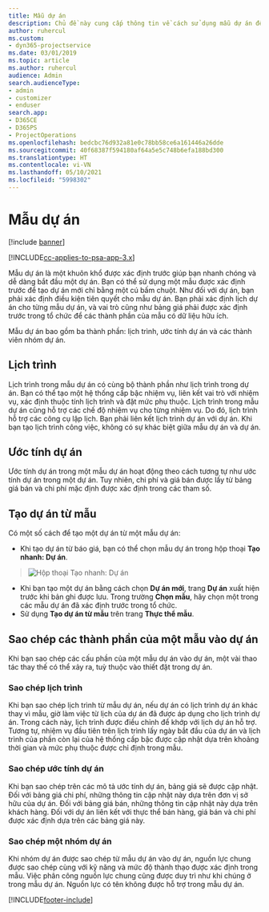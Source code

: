 ```yaml
---
title: Mẫu dự án
description: Chủ đề này cung cấp thông tin về cách sử dụng mẫu dự án để thiết lập dự án nhanh chóng.
author: ruhercul
ms.custom:
- dyn365-projectservice
ms.date: 03/01/2019
ms.topic: article
ms.author: ruhercul
audience: Admin
search.audienceType:
- admin
- customizer
- enduser
search.app:
- D365CE
- D365PS
- ProjectOperations
ms.openlocfilehash: bedcbc76d932a81e0c78bb58ce6a161446a26dde
ms.sourcegitcommit: 40f68387f594180af64a5e5c748b6efa188bd300
ms.translationtype: HT
ms.contentlocale: vi-VN
ms.lasthandoff: 05/10/2021
ms.locfileid: "5998302"
---
```

# <a name="project-templates"></a>Mẫu dự án 

[!include [banner](../includes/psa-now-project-operations.md)]

[!INCLUDE[cc-applies-to-psa-app-3.x](../includes/cc-applies-to-psa-app-3x.md)]

Mẫu dự án là một khuôn khổ được xác định trước giúp bạn nhanh chóng và dễ dàng bắt đầu một dự án. Bạn có thể sử dụng một mẫu được xác định trước để tạo dự án mới chỉ bằng một cú bấm chuột. Như đối với dự án, bạn phải xác định điều kiện tiên quyết cho mẫu dự án. Bạn phải xác định lịch dự án cho từng mẫu dự án, và vai trò cũng như bảng giá phải được xác định trước trong tổ chức để các thành phần của mẫu có dữ liệu hữu ích.

Mẫu dự án bao gồm ba thành phần: lịch trình, ước tính dự án và các thành viên nhóm dự án.

## <a name="schedule"></a>Lịch trình

Lịch trình trong mẫu dự án có cùng bộ thành phần như lịch trình trong dự án. Bạn có thể tạo một hệ thống cấp bậc nhiệm vụ, liên kết vai trò với nhiệm vụ, xác định thuộc tính lịch trình và đặt mức phụ thuộc. Lịch trình trong mẫu dự án cũng hỗ trợ các chế độ nhiệm vụ cho từng nhiệm vụ. Do đó, lịch trình hỗ trợ các công cụ lập lịch. Bạn phải liên kết lịch trình dự án với dự án. Khi bạn tạo lịch trình công việc, không có sự khác biệt giữa mẫu dự án và dự án.

## <a name="project-estimates"></a>Ước tính dự án

Ước tính dự án trong một mẫu dự án hoạt động theo cách tương tự như ước tính dự án trong một dự án. Tuy nhiên, chi phí và giá bán được lấy từ bảng giá bán và chi phí mặc định được xác định trong các tham số.

## <a name="creating-a-project-from-a-template"></a>Tạo dự án từ mẫu
 
Có một số cách để tạo một dự án từ một mẫu dự án:

- Khi tạo dự án từ báo giá, bạn có thể chọn mẫu dự án trong hộp thoại **Tạo nhanh: Dự án**.

> ![Hộp thoại Tạo nhanh: Dự án](media/project-11.png)

- Khi bạn tạo một dự án bằng cách chọn **Dự án mới**, trang **Dự án** xuất hiện trước khi bản ghi được lưu. Trong trường **Chọn mẫu**, hãy chọn một trong các mẫu dự án đã xác định trước trong tổ chức.
- Sử dụng **Tạo dự án từ mẫu** trên trang **Thực thể mẫu**.

## <a name="copying-components-of-template-to-project"></a>Sao chép các thành phần của một mẫu vào dự án

Khi bạn sao chép các cấu phần của một mẫu dự án vào dự án, một vài thao tác thay thế có thể xảy ra, tuỳ thuộc vào thiết đặt trong dự án.

### <a name="copying-the-schedule"></a>Sao chép lịch trình

Khi bạn sao chép lịch trình từ mẫu dự án, nếu dự án có lịch trình dự án khác thay vì mẫu, giờ làm việc từ lịch của dự án đã được áp dụng cho lịch trình dự án. Trong cách này, lịch trình được điều chỉnh để khớp với lịch dự án hỗ trợ. Tương tự, nhiệm vụ đầu tiên trên lịch trình lấy ngày bắt đầu của dự án và lịch trình của phần còn lại của hệ thống cấp bậc được cập nhật dựa trên khoảng thời gian và mức phụ thuộc được chỉ định trong mẫu. 

### <a name="copying-project-estimates"></a>Sao chép ước tính dự án 

Khi bạn sao chép trên các mô tả ước tính dự án, bảng giá sẽ được cập nhật. Đối với bảng giá chi phí, những thông tin cập nhật này dựa trên đơn vị sở hữu của dự án. Đối với bảng giá bán, những thông tin cập nhật này dựa trên khách hàng. Đối với dự án liên kết với thực thể bán hàng, giá bán và chi phí được xác định dựa trên các bảng giá này.

### <a name="copying-a-project-team"></a>Sao chép một nhóm dự án

Khi nhóm dự án được sao chép từ mẫu dự án vào dự án, nguồn lực chung được sao chép cùng với kỹ năng và mức độ thành thạo được xác định trong mẫu. Việc phân công nguồn lực chung cũng được duy trì như khi chúng ở trong mẫu dự án. Nguồn lực có tên không được hỗ trợ trong mẫu dự án.


[!INCLUDE[footer-include](../includes/footer-banner.md)]